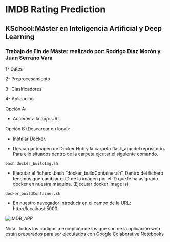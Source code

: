 # IMDB Rating Prediction
## KSchool:Máster en Inteligencia Artificial y Deep Learning
### Trabajo de Fin de Máster realizado por: Rodrigo Díaz Morón y Juan Serrano Vara

1- Datos

2- Preprocesamiento

3- Clasificadores

4- Aplicación

Opción A:
* Acceder a la app: URL

Opción B (Descargar en local):
 
* Instalar Docker.

* Descargar imagen de Docker Hub y la carpeta flask_app del repositorio. Para ello situados dentro de la carpeta ejcutar el siguiente comando. 

```
bash docker_buildImg.sh
```

* Ejecutar el fichero .bash “docker_buildContainer.sh”. Dentro del fichero tenemos que cambiar el ID de la imágen por el ID que le ha asignado docker en nuestra máquina. (Ejecutar docker image ls)

```
docker_buildContainer.sh
```
* En nuestro navegador introducir en el campo de la URL: http://localhost:5000.


![IMDB_APP](https://github.com/juan97serrano/IMDB_Prediction-TFM/blob/master/images_readme/Screenshot%202020-08-30%20at%2012.33.39.png)


Nota: Todos los códigos a excepción de los que son de la aplicación web están preparados para ser ejecutados con Google Colaborative Notebooks


